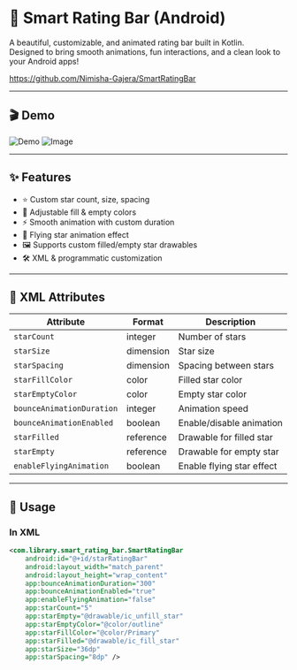 # 🌟 Smart Rating Bar (Android)

A beautiful, customizable, and animated rating bar built in Kotlin.  
Designed to bring smooth animations, fun interactions, and a clean look to your Android apps!

https://github.com/Nimisha-Gajera/SmartRatingBar

---

## 🎬 Demo
![Demo](demo.gif)
![Image](https://github.com/user-attachments/assets/a688e729-8ccb-42b5-9a0b-4919a4c5c207)

---

## ✨ Features
- ⭐ Custom star count, size, spacing
- 🎨 Adjustable fill & empty colors
- ⚡ Smooth animation with custom duration
- 🌈 Flying star animation effect
- 🖼️ Supports custom filled/empty star drawables
- 🛠️ XML & programmatic customization

---

## 🧩 XML Attributes

| Attribute                 | Format | Description |
|---------------------------|---------|-------------|
| `starCount`               | integer | Number of stars |
| `starSize`                | dimension | Star size |
| `starSpacing`             | dimension | Spacing between stars |
| `starFillColor`           | color | Filled star color |
| `starEmptyColor`          | color | Empty star color |
| `bounceAnimationDuration` | integer | Animation speed |
| `bounceAnimationEnabled`  | boolean | Enable/disable animation |
| `starFilled`              | reference | Drawable for filled star |
| `starEmpty`               | reference | Drawable for empty star |
| `enableFlyingAnimation`   | boolean | Enable flying star effect |

---

## 🧰 Usage

### In XML
```xml
<com.library.smart_rating_bar.SmartRatingBar
    android:id="@+id/starRatingBar"
    android:layout_width="match_parent"
    android:layout_height="wrap_content"
    app:bounceAnimationDuration="300"
    app:bounceAnimationEnabled="true"
    app:enableFlyingAnimation="false"
    app:starCount="5"
    app:starEmpty="@drawable/ic_unfill_star"
    app:starEmptyColor="@color/outline"
    app:starFillColor="@color/Primary"
    app:starFilled="@drawable/ic_fill_star"
    app:starSize="36dp"
    app:starSpacing="8dp" />

